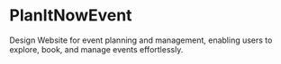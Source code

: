 # PlanItNowEvent
Design Website for event planning and management, enabling users to explore, book, and manage events effortlessly.

